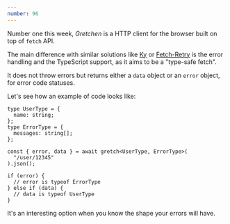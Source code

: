 ```yaml
---
number: 96
---
```


Number one this week, _Gretchen_ is a HTTP client for the browser built on top of `fetch` API.

The main difference with similar solutions like [Ky](https://github.com/sindresorhus/ky) or [Fetch-Retry](https://github.com/zeit/fetch-retry) is the error handling and the TypeScript support, as it aims to be a "type-safe fetch".

It does not throw errors but returns either a `data` object or an `error` object, for error code statuses.

Let's see how an example of code looks like:

```
type UserType = {
  name: string;
};
type ErrorType = {
  messages: string[];
};

const { error, data } = await gretch<UserType, ErrorType>(
  "/user/12345"
).json();

if (error) {
  // error is typeof ErrorType
} else if (data) {
  // data is typeof UserType
}
```

It's an interesting option when you know the shape your errors will have.
